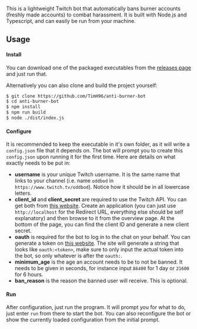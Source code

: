 This is a lightweight Twitch bot that automatically bans burner accounts (freshly made accounts) to combat harassment. It is built with Node.js and Typescript, and can easily be run from your machine.

## Usage

#### Install

You can download one of the packaged executables from the [releases page](https://github.com/TimH96/anti-burner-bot/releases) and just run that.

Alternatively you can also clone and build the project yourself:

```bash
$ git clone https://github.com/TimH96/anti-burner-bot
$ cd anti-burner-bot
$ npm install
$ npm run build
$ node ./dist/index.js
```

#### Configure

It is recommended to keep the executable in it's own folder, as it will write a ``config.json`` file that it depends on. The bot will prompt you to create this ``config.json`` upon running it for the first time. Here are details on what exactly needs to be put in:

+ **username** is your unique Twitch username. It is the same name that links to your channel (i.e. name ``oddbod`` in ``https://www.twitch.tv/oddbod``). Notice how it should be in all lowercase letters.
+ **client_id** and **client_secret** are required to use the Twitch API. You can get both from [this website](https://dev.twitch.tv/console/apps/create). Create an application (you can just use ``http://localhost`` for the Redirect URL, everything else should be self explanatory) and then browse to it from the overview page. At the bottom of the page, you can find the client ID and generate a new client secret.
+ **oauth** is required for the bot to log in to the chat on your behalf. You can generate a token on [this website](https://twitchapps.com/tmi/). The site will generate a string that looks like ``oauth:<token>``, make sure to only input the actual token into the bot, so only whatever is after the ``oauth:``.
+ **minimum_age** is the age an account needs to be to not be banned. It needs to be given in seconds, for instance input ``86400`` for 1 day or ``21600`` for 6 hours.
+ **ban_reason** is the reason the banned user will receive. This is optional.

#### Run

After configuration, just run the program. It will prompt you for what to do, just enter ``run`` from there to start the bot. You can also reconfigure the bot or show the currently loaded configuration from the initial prompt. 
